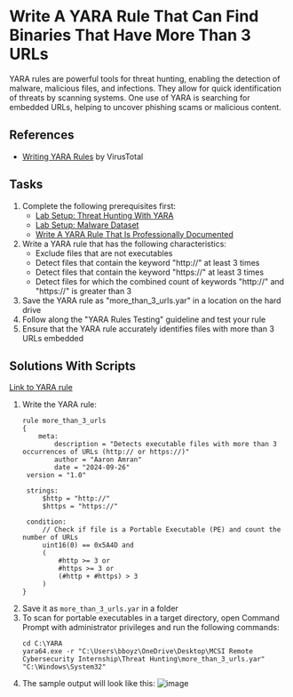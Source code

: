 # Write A YARA Rule That Can Find Binaries That Have More Than 3 URLs
YARA rules are powerful tools for threat hunting, enabling the detection of malware, malicious files, and infections. They allow for quick identification of threats by scanning systems. One use of YARA is searching for embedded URLs, helping to uncover phishing scams or malicious content.

## References
- [Writing YARA Rules](https://yara.readthedocs.io/en/v3.8.1/writingrules.html) by VirusTotal

## Tasks
1. Complete the following prerequisites first:
   - [Lab Setup: Threat Hunting With YARA](https://github.com/aaronamran/MCSI-Remote-Cybersecurity-Internship/blob/main/Threat%20Hunting/threat-hunting-yara.md)
   - [Lab Setup: Malware Dataset](https://github.com/aaronamran/MCSI-Remote-Cybersecurity-Internship/blob/main/Threat%20Hunting/malware-dataset.md)
   - [Write A YARA Rule That Is Professionally Documented](https://github.com/aaronamran/MCSI-Remote-Cybersecurity-Internship/blob/main/Threat%20Hunting/pro-documented-yara-rule.md)
2. Write a YARA rule that has the following characteristics:
   - Exclude files that are not executables
   - Detect files that contain the keyword "http://" at least 3 times
   - Detect files that contain the keyword "https://" at least 3 times
   - Detect files for which the combined count of keywords "http://" and "https://" is greater than 3
3. Save the YARA rule as "more_than_3_urls.yar" in a location on the hard drive
4. Follow along the "YARA Rules Testing" guideline and test your rule
5. Ensure that the YARA rule accurately identifies files with more than 3 URLs embedded

## Solutions With Scripts
[Link to YARA rule](https://github.com/aaronamran/MCSI-Remote-Cybersecurity-Internship/blob/main/Threat%20Hunting/YARA%20rules/more_than_3_urls.yar)
1. Write the YARA rule:
   ```
   rule more_than_3_urls
   {
       meta:
           description = "Detects executable files with more than 3 occurrences of URLs (http:// or https://)"
           author = "Aaron Amran"
           date = "2024-09-26"
   	version = "1.0"

    strings:
        $http = "http://"
        $https = "https://"

    condition:
        // Check if file is a Portable Executable (PE) and count the number of URLs
        uint16(0) == 0x5A4D and 
        ( 
            #http >= 3 or 
            #https >= 3 or 
            (#http + #https) > 3
        )
   }
   ```
2. Save it as `more_than_3_urls.yar` in a folder
3. To scan for portable executables in a target directory, open Command Prompt with administrator privileges and run the following commands:
   ```
   cd C:\YARA
   yara64.exe -r "C:\Users\bboyz\OneDrive\Desktop\MCSI Remote Cybersecurity Internship\Threat Hunting\more_than_3_urls.yar" "C:\Windows\System32"
   ```
4. The sample output will look like this:
   ![image](https://github.com/user-attachments/assets/36009b68-74ad-4389-9217-72eced8480d9)



     
